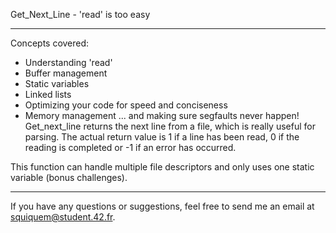 Get_Next_Line - 'read' is too easy
____

Concepts covered:
- Understanding 'read'
- Buffer management
- Static variables
- Linked lists
- Optimizing your code for speed and conciseness
- Memory management
... and making sure segfaults never happen!
Get_next_line returns the next line from a file, which is really useful for parsing. The actual return value is 1 if a line has been read, 0 if the reading is completed or -1 if an error has occurred.

This function can handle multiple file descriptors and only uses one static variable (bonus challenges).
____

If you have any questions or suggestions, feel free to send me an email at squiquem@student.42.fr.
